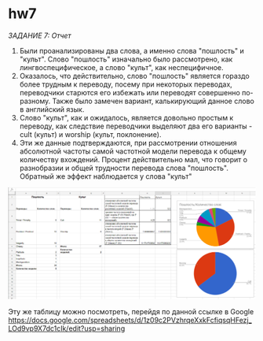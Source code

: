 # hw7
*ЗАДАНИЕ 7: Отчет*
1. Были проанализированы два слова, а именно слова "пошлость" и "культ". Слово "пошлость" изначально было рассмотрено, как лингвоспецифическое, а слово "культ", как неспецифичное.
2. Оказалось, что действительно, слово "пошлость" является гораздо более трудным к переводу, посему при некоторых переводах, переводчики старются его избежать или переводят совершенно по-разному. Также было замечен вариант, калькирующий данное слово в английский язык.
3. Слово "культ", как и ожидалось, является довольно простым к переводу, как следствие переводчики выделяют два его варианты - cult (культ) и worship (культ, поклонение).
4. Эти же данные подтверждаются, при рассмотрении отношения абсолютной частоты самой частотной модели перевода к общему количеству вхождений. Процент действительно мал, что говорит о разнобразии и общей трудности перевода слова "пошлость". Обратный же эффект наблюдается у слова "культ"


![](https://github.com/GeorgeMozgovoy/hw7/blob/master/2018-04-09_16-14-26.png)

Эту же таблицу можно посмотреть, перейдя по данной ссылке в Google https://docs.google.com/spreadsheets/d/1z09c2PVzhrqeXxkFcfiqsqHFezj_LOd9vp9X7dc1cIk/edit?usp=sharing
